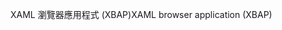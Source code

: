 <span data-ttu-id="4aa63-101">XAML 瀏覽器應用程式 (XBAP)</span><span class="sxs-lookup"><span data-stu-id="4aa63-101">XAML browser application (XBAP)</span></span>